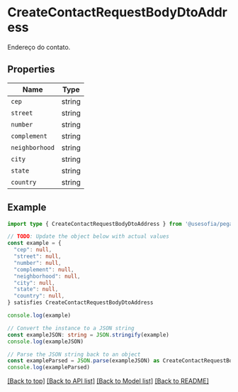 
# CreateContactRequestBodyDtoAddress

Endereço do contato.

## Properties

Name | Type
------------ | -------------
`cep` | string
`street` | string
`number` | string
`complement` | string
`neighborhood` | string
`city` | string
`state` | string
`country` | string

## Example

```typescript
import type { CreateContactRequestBodyDtoAddress } from '@usesofia/pegasus-core-api-sdk'

// TODO: Update the object below with actual values
const example = {
  "cep": null,
  "street": null,
  "number": null,
  "complement": null,
  "neighborhood": null,
  "city": null,
  "state": null,
  "country": null,
} satisfies CreateContactRequestBodyDtoAddress

console.log(example)

// Convert the instance to a JSON string
const exampleJSON: string = JSON.stringify(example)
console.log(exampleJSON)

// Parse the JSON string back to an object
const exampleParsed = JSON.parse(exampleJSON) as CreateContactRequestBodyDtoAddress
console.log(exampleParsed)
```

[[Back to top]](#) [[Back to API list]](../README.md#api-endpoints) [[Back to Model list]](../README.md#models) [[Back to README]](../README.md)


